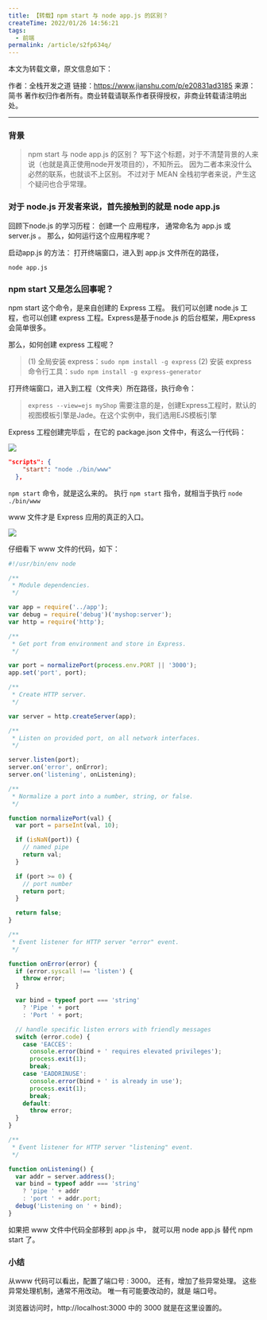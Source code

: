 ```yaml
---
title: 【转载】npm start 与 node app.js 的区别？
createTime: 2022/01/26 14:56:21
tags:
  - 前端
permalink: /article/s2fp634q/
---
```


本文为转载文章，原文信息如下：

作者：全栈开发之道
链接：https://www.jianshu.com/p/e20831ad3185
来源：简书
著作权归作者所有。商业转载请联系作者获得授权，非商业转载请注明出处。

---

### 背景

> npm start 与 node app.js 的区别？ 写下这个标题，对于不清楚背景的人来说（也就是真正使用node开发项目的），不知所云。 因为二者本来没什么必然的联系，也就谈不上区别。 不过对于 MEAN 全栈初学者来说，产生这个疑问也合乎常理。

### 对于 node.js 开发者来说，首先接触到的就是 node app.js

回顾下node.js 的学习历程： 创建一个 应用程序， 通常命名为 app.js 或 server.js 。 那么，如何运行这个应用程序呢？

启动app.js 的方法： 打开终端窗口，进入到 app.js 文件所在的路径，

```shell
node app.js 
```

### npm start 又是怎么回事呢？

npm start 这个命令，是来自创建的 Express 工程。 我们可以创建 node.js 工程，也可以创建 express 工程。Express是基于node.js 的后台框架，用Express 会简单很多。

那么，如何创建 express 工程呢？

> (1) 全局安装 express：`sudo npm install -g express`
> (2) 安装 express 命令行工具：`sudo npm install -g express-generator`

打开终端窗口，进入到工程（文件夹）所在路径，执行命令：

> `express --view=ejs myShop`
> 需要注意的是，创建Express工程时，默认的视图模板引擎是Jade。在这个实例中，我们选用EJS模板引擎

Express 工程创建完毕后 ，在它的 package.json 文件中，有这么一行代码：

![](/images/6d8fcd22e8574eda55b50019ff548590.png)

```json
"scripts": {
    "start": "node ./bin/www"
  },
  ```

`npm start` 命令，就是这么来的。 执行 `npm start` 指令，就相当于执行 `node ./bin/www`

www 文件才是 Express 应用的真正的入口。

![](/images/0147c5e5f41250419ddb1092da234ab5.png)

仔细看下 www 文件的代码，如下：

```js
#!/usr/bin/env node

/**
 * Module dependencies.
 */

var app = require('../app');
var debug = require('debug')('myshop:server');
var http = require('http');

/**
 * Get port from environment and store in Express.
 */

var port = normalizePort(process.env.PORT || '3000');
app.set('port', port);

/**
 * Create HTTP server.
 */

var server = http.createServer(app);

/**
 * Listen on provided port, on all network interfaces.
 */

server.listen(port);
server.on('error', onError);
server.on('listening', onListening);

/**
 * Normalize a port into a number, string, or false.
 */

function normalizePort(val) {
  var port = parseInt(val, 10);

  if (isNaN(port)) {
    // named pipe
    return val;
  }

  if (port >= 0) {
    // port number
    return port;
  }

  return false;
}

/**
 * Event listener for HTTP server "error" event.
 */

function onError(error) {
  if (error.syscall !== 'listen') {
    throw error;
  }

  var bind = typeof port === 'string'
    ? 'Pipe ' + port
    : 'Port ' + port;

  // handle specific listen errors with friendly messages
  switch (error.code) {
    case 'EACCES':
      console.error(bind + ' requires elevated privileges');
      process.exit(1);
      break;
    case 'EADDRINUSE':
      console.error(bind + ' is already in use');
      process.exit(1);
      break;
    default:
      throw error;
  }
}

/**
 * Event listener for HTTP server "listening" event.
 */

function onListening() {
  var addr = server.address();
  var bind = typeof addr === 'string'
    ? 'pipe ' + addr
    : 'port ' + addr.port;
  debug('Listening on ' + bind);
}
```

如果把 www 文件中代码全部移到 app.js 中， 就可以用 node app.js 替代 npm start 了。

### 小结

从www 代码可以看出，配置了端口号 : 3000。 还有，增加了些异常处理。 这些异常处理机制，通常不用改动。 唯一有可能要改动的，就是 端口号。

浏览器访问时，http://localhost:3000 中的 3000 就是在这里设置的。
